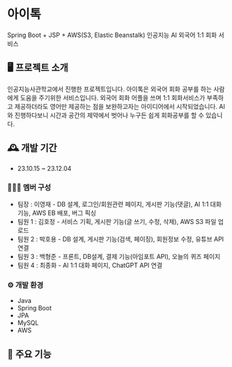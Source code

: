 # 아이톡
Spring Boot + JSP + AWS(S3, Elastic Beanstalk) 인공지능 AI 외국어 1:1 회화 서비스


## 🖥️ 프로젝트 소개
인공지능사관학교에서 진행한 프로젝트입니다. 
아이톡은 외국어 회화 공부를 하는 사람에게 도움을 주기위한 서비스입니다. 
외국어 회화 어플을 쓰며 1:1 회화서비스가 부족하고 제공하더라도 영어만 제공하는 점을 보완하고자는 아이디어에서 시작되었습니다. 
AI와 진행하다보니 시간과 공간의 제약에서 벗어나 누구든 쉽게 회화공부를 할 수 있습니다.


## 🕰️ 개발 기간
* 23.10.15 ~ 23.12.04

### 🧑‍🤝‍🧑 멤버 구성
  - 팀장   : 이영재 - DB 설계, 로그인/회원관련 페이지, 게시판 기능(댓글), AI 1:1 대화 기능, AWS EB 배포, 버그 픽싱
  - 팀원 1 : 김호정 - 서비스 기획, 게시판 기능(글 쓰기, 수정, 삭제), AWS S3 파일 업로드
  - 팀원 2 : 박호용 - DB 설계, 게시판 기능(검색, 페이징), 회원정보 수정, 유튜브 API 연결
  - 팀원 3 : 백형준 - 프론트, DB설계, 결제 기능(아임포트 API), 오늘의 퀴즈 페이지
  - 팀원 4 : 최종화 - AI 1:1 대화 페이지, ChatGPT API 연결


### ⚙️ 개발 환경
- Java
- Spring Boot
- JPA
- MySQL
- AWS


## 📌 주요 기능


